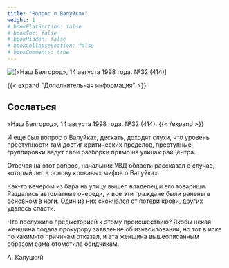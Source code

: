 ```yaml
---
title: "Вопрос о Валуйках"
weight: 1
# bookFlatSection: false
# bookToc: false
# bookHidden: false
# bookCollapseSection: false
# bookComments: true
---
```


![[«Наш Белгород», 14 августа 1998 года. №32 (414)]](/static/img/papers/nb5.jpg)

{{< expand "Дополнительная информация" >}}
## Сослаться
«Наш Белгород», 14 августа 1998 года. №32 (414).
{{< /expand >}}

И еще был вопрос о Валуйках, дескать, доходят слухи, что уровень преступности там достиг критических пределов, преступные группировки ведут свои разборки прямо на улицах райцентра.

Отвечая на этот вопрос, начальник УВД области рассказал о случае, который лег в основу кровавых мифов о Валуйках.

Как-то вечером из бара на улицу вышел владелец и его товарищи. Раздались автоматные очереди, и все эти граждане были ранены в основном в ноги. Один из них скончался от потери крови, других удалось спасти.

Что послужило предысторией к этому происшествию? Якобы некая женщина подала прокурору заявление об изнасиловании, но тот в иске по каким-то причинам отказал, и эта женщина вышеописанным образом сама отомстила обидчикам.

А. Калуцкий
